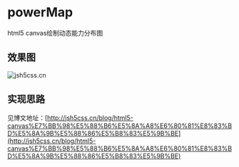 # powerMap
html5 canvas绘制动态能力分布图
## 效果图
![jsh5css.cn](http://www.jsh5css.cn/blog/wp-content/uploads/2017/05/20170522093744_85090.gif)
## 实现思路
见博文地址：[http://jsh5css.cn/blog/html5-canvas%E7%BB%98%E5%88%B6%E5%8A%A8%E6%80%81%E8%83%BD%E5%8A%9B%E5%88%86%E5%B8%83%E5%9B%BE](http://jsh5css.cn/blog/html5-canvas%E7%BB%98%E5%88%B6%E5%8A%A8%E6%80%81%E8%83%BD%E5%8A%9B%E5%88%86%E5%B8%83%E5%9B%BE)
